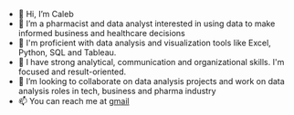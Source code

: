 - 👋 Hi, I’m Caleb
- 👀 I’m a pharmacist and data analyst interested in using data to make informed business and healthcare decisions
- 🌱 I'm proficient with data analysis and visualization tools like Excel, Python, SQL and Tableau.
- 🌱 I have strong analytical, communication and organizational skills. I'm focused and result-oriented.
- 💞️ I’m looking to collaborate on data analysis projects and work on data analysis roles in tech, business and pharma industry
- 📫 You can reach me at [gmail](ugorjicalebchijindu@gmail.com)

<!---
DataStance1/DataStance1 is a ✨ special ✨ repository because its `README.md` (this file) appears on your GitHub profile.
You can click the Preview link to take a look at your changes.
--->
